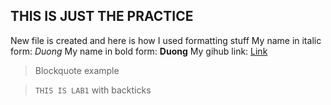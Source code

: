 THIS IS JUST THE PRACTICE 
-----
New file is created and here is how I used formatting stuff
My name in italic form: *Duong*
My name in bold form: **Duong**
My gihub link: [Link](https://ucsd-cse15l-w24.github.io/week1/index.html)	

> Blockquote example

> `THIS IS LAB1` with backticks
